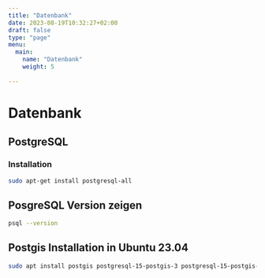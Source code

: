 ```yaml
---
title: "Datenbank"
date: 2023-08-19T10:32:27+02:00
draft: false
type: "page"
menu: 
  main:
    name: "Datenbank"
    weight: 5
    
---
```


# Datenbank
## PostgreSQL
### Installation
```bash
sudo apt-get install postgresql-all
```
## PosgreSQL Version zeigen
```bash
psql --version
```

## Postgis Installation in Ubuntu 23.04
```bash
sudo apt install postgis postgresql-15-postgis-3 postgresql-15-postgis-3-scripts
```



